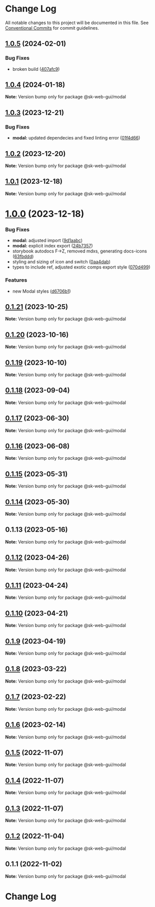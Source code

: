 # Change Log

All notable changes to this project will be documented in this file.
See [Conventional Commits](https://conventionalcommits.org) for commit guidelines.

## [1.0.5](https://github.com/Sundsvallskommun/web-shared-components/compare/@sk-web-gui/modal@1.0.4...@sk-web-gui/modal@1.0.5) (2024-02-01)

### Bug Fixes

- broken build ([407afc9](https://github.com/Sundsvallskommun/web-shared-components/commit/407afc99073db8e423f865ccdd303f68ca0896e4))

## [1.0.4](https://github.com/Sundsvallskommun/web-shared-components/compare/@sk-web-gui/modal@1.0.3...@sk-web-gui/modal@1.0.4) (2024-01-18)

**Note:** Version bump only for package @sk-web-gui/modal

## [1.0.3](https://github.com/Sundsvallskommun/web-shared-components/compare/@sk-web-gui/modal@1.0.2...@sk-web-gui/modal@1.0.3) (2023-12-21)

### Bug Fixes

- **modal:** updated dependecies and fixed linting error ([01f4d66](https://github.com/Sundsvallskommun/web-shared-components/commit/01f4d66df31cb9d8432a804c3449381699b0e639))

## [1.0.2](https://github.com/Sundsvallskommun/web-shared-components/compare/@sk-web-gui/modal@1.0.1...@sk-web-gui/modal@1.0.2) (2023-12-20)

**Note:** Version bump only for package @sk-web-gui/modal

## [1.0.1](https://github.com/Sundsvallskommun/web-shared-components/compare/@sk-web-gui/modal@1.0.0...@sk-web-gui/modal@1.0.1) (2023-12-18)

**Note:** Version bump only for package @sk-web-gui/modal

# [1.0.0](https://github.com/Sundsvallskommun/web-shared-components/compare/@sk-web-gui/modal@0.1.21...@sk-web-gui/modal@1.0.0) (2023-12-18)

### Bug Fixes

- **modal:** adjusted import ([9d1aabc](https://github.com/Sundsvallskommun/web-shared-components/commit/9d1aabc06a39b8b70bcc2295a60327cdf7896376))
- **modal:** explicit index export ([24b7357](https://github.com/Sundsvallskommun/web-shared-components/commit/24b7357e0b87afe79cb783136fcff1cb6860e07a))
- storybook autodocs F->Z, removed mdxs, generating docs-icons ([63fbddd](https://github.com/Sundsvallskommun/web-shared-components/commit/63fbddd93035115ae805d7e21ad73ef426e93a42))
- styling and sizing of icon and switch ([0aa4dab](https://github.com/Sundsvallskommun/web-shared-components/commit/0aa4dab97bb6c1fbc01a22f655baf6248bfd36f2))
- types to include ref, adjusted exotic comps export style ([070d499](https://github.com/Sundsvallskommun/web-shared-components/commit/070d4990ecea5d5ce90ebdd684a381bb8ad95861))

### Features

- new Modal styles ([d6706b1](https://github.com/Sundsvallskommun/web-shared-components/commit/d6706b1f8665c9d13a7967a9f959f91d9d39f07c))

## [0.1.21](https://github.com/Sundsvallskommun/web-shared-components/compare/@sk-web-gui/modal@0.1.20...@sk-web-gui/modal@0.1.21) (2023-10-25)

**Note:** Version bump only for package @sk-web-gui/modal

## [0.1.20](https://github.com/Sundsvallskommun/web-shared-components/compare/@sk-web-gui/modal@0.1.19...@sk-web-gui/modal@0.1.20) (2023-10-16)

**Note:** Version bump only for package @sk-web-gui/modal

## [0.1.19](https://github.com/Sundsvallskommun/web-shared-components/compare/@sk-web-gui/modal@0.1.18...@sk-web-gui/modal@0.1.19) (2023-10-10)

**Note:** Version bump only for package @sk-web-gui/modal

## [0.1.18](https://github.com/Sundsvallskommun/web-shared-components/compare/@sk-web-gui/modal@0.1.17...@sk-web-gui/modal@0.1.18) (2023-09-04)

**Note:** Version bump only for package @sk-web-gui/modal

## [0.1.17](https://github.com/Sundsvallskommun/web-shared-components/compare/@sk-web-gui/modal@0.1.16...@sk-web-gui/modal@0.1.17) (2023-06-30)

**Note:** Version bump only for package @sk-web-gui/modal

## [0.1.16](https://github.com/Sundsvallskommun/web-shared-components/compare/@sk-web-gui/modal@0.1.13...@sk-web-gui/modal@0.1.16) (2023-06-08)

**Note:** Version bump only for package @sk-web-gui/modal

## [0.1.15](https://github.com/Sundsvallskommun/web-shared-components/compare/@sk-web-gui/modal@0.1.13...@sk-web-gui/modal@0.1.15) (2023-05-31)

**Note:** Version bump only for package @sk-web-gui/modal

## [0.1.14](https://github.com/Sundsvallskommun/web-shared-components/compare/@sk-web-gui/modal@0.1.13...@sk-web-gui/modal@0.1.14) (2023-05-30)

**Note:** Version bump only for package @sk-web-gui/modal

## 0.1.13 (2023-05-16)

**Note:** Version bump only for package @sk-web-gui/modal

## [0.1.12](https://github.com/Sundsvallskommun/web-shared-components/compare/@sk-web-gui/modal@0.1.11...@sk-web-gui/modal@0.1.12) (2023-04-26)

**Note:** Version bump only for package @sk-web-gui/modal

## [0.1.11](https://github.com/Sundsvallskommun/web-shared-components/compare/@sk-web-gui/modal@0.1.10...@sk-web-gui/modal@0.1.11) (2023-04-24)

**Note:** Version bump only for package @sk-web-gui/modal

## [0.1.10](https://github.com/Sundsvallskommun/web-shared-components/compare/@sk-web-gui/modal@0.1.9...@sk-web-gui/modal@0.1.10) (2023-04-21)

**Note:** Version bump only for package @sk-web-gui/modal

## [0.1.9](https://github.com/Sundsvallskommun/web-shared-components/compare/@sk-web-gui/modal@0.1.8...@sk-web-gui/modal@0.1.9) (2023-04-19)

**Note:** Version bump only for package @sk-web-gui/modal

## [0.1.8](https://github.com/Sundsvallskommun/web-shared-components/compare/@sk-web-gui/modal@0.1.7...@sk-web-gui/modal@0.1.8) (2023-03-22)

**Note:** Version bump only for package @sk-web-gui/modal

## [0.1.7](https://github.com/Sundsvallskommun/web-shared-components/compare/@sk-web-gui/modal@0.1.6...@sk-web-gui/modal@0.1.7) (2023-02-22)

**Note:** Version bump only for package @sk-web-gui/modal

## [0.1.6](https://github.com/Sundsvallskommun/web-shared-components/compare/@sk-web-gui/modal@0.1.5...@sk-web-gui/modal@0.1.6) (2023-02-14)

**Note:** Version bump only for package @sk-web-gui/modal

## [0.1.5](https://github.com/Sundsvallskommun/web-shared-components/compare/@sk-web-gui/modal@0.1.4...@sk-web-gui/modal@0.1.5) (2022-11-07)

**Note:** Version bump only for package @sk-web-gui/modal

## [0.1.4](https://github.com/Sundsvallskommun/web-shared-components/compare/@sk-web-gui/modal@0.1.3...@sk-web-gui/modal@0.1.4) (2022-11-07)

**Note:** Version bump only for package @sk-web-gui/modal

## [0.1.3](https://github.com/Sundsvallskommun/web-shared-components/compare/@sk-web-gui/modal@0.1.2...@sk-web-gui/modal@0.1.3) (2022-11-07)

**Note:** Version bump only for package @sk-web-gui/modal

## [0.1.2](https://github.com/Sundsvallskommun/web-shared-components/compare/@sk-web-gui/modal@0.1.1...@sk-web-gui/modal@0.1.2) (2022-11-04)

**Note:** Version bump only for package @sk-web-gui/modal

## 0.1.1 (2022-11-02)

**Note:** Version bump only for package @sk-web-gui/modal

# Change Log

